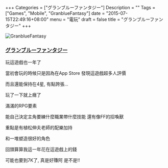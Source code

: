 +++
Categories = ["グランブルーファンタジー"]
Description = ""
Tags = ["Games", "Mobile", "GranblueFantasy"]
date = "2015-07-15T22:49:16+08:00"
menu = "電玩"
draft = false
title = "グランブルーファンタジー"
+++

![GranblueFantasy](https://lh3.ggpht.com/mX_WbbmhRDbHTDD8C1zN8oaoGnJWt_Q-By8fAinsDIW4RG4FnXJRxga9NulK447BrzU=h900)


### <a href="http://granbluefantasy.jp/">グランブルーファンタジー </a> 

玩這遊戲也一年了

當初會玩的時候只是因為在App Store 發現這遊戲超多人評價

而且還能保持在4星, 有點誇張...

玩了一下就上癮了

滿滿的RPG要素

能自己決定主角要練什麼職業帶什麼技能 還有像FF的招喚獸

重點是有植松伸夫老師的配樂加持

和一堆塑造很好的角色

回頭算算我這一年花在這遊戲上的錢

可能也要到7K了, 真是好賺阿 是不是!!





